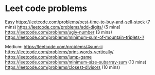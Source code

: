# Leet code problems

Easy
https://leetcode.com/problems/best-time-to-buy-and-sell-stock (7 mins)
https://leetcode.com/problems/add-digits/ (5 mins)
https://leetcode.com/problems/ugly-number (3 mins)
https://leetcode.com/problems/minimum-sum-of-mountain-triplets-i/

Medium:
https://leetcode.com/problems/4sum-ii
https://leetcode.com/problems/print-words-vertically/
https://leetcode.com/problems/jump-game
https://leetcode.com/problems/minimum-size-subarray-sum (10 mins)
https://leetcode.com/problems/closest-divisors (10 mins)
